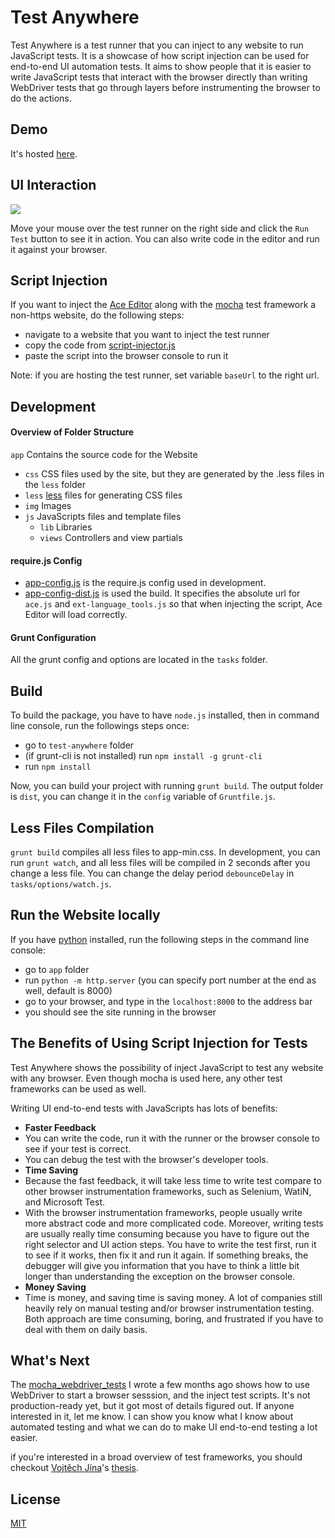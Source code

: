 # Test Anywhere

Test Anywhere is a test runner that you can inject to any website to run JavaScript tests. It is a showcase of how script injection can be used for end-to-end UI automation tests. It aims to show people that it is easier to write JavaScript tests that interact with the browser directly than writing WebDriver tests that go through layers before instrumenting the browser to do the actions.

## Demo

It's hosted [here](http://yguan.github.io/repos/test-anywhere/).

## UI Interaction

[![](http://yguan.github.io/img/projects/test-anywhere.png)](http://yguan.github.io/repos/test-anywhere/)

Move your mouse over the test runner on the right side and click the `Run Test` button to see it in action. You can also write code in the editor and run it against your browser.

## Script Injection

If you want to inject the [Ace Editor](http://ace.c9.io/) along with the [mocha](http://visionmedia.github.io/mocha/) test framework a non-https website, do the following steps:
* navigate to a website that you want to inject the test runner
* copy the code from [script-injector.js](https://github.com/yguan/test-anywhere/blob/master/app/js/script-injector.js)
* paste the script into the browser console to run it

Note: if you are hosting the test runner, set variable `baseUrl` to the right url.

## Development

#### Overview of Folder Structure

`app` Contains the source code for the Website
- `css` CSS files used by the site, but they are generated by the .less files in the `less` folder
- `less` [less](http://lesscss.org/) files for generating CSS files
- `img`  Images
- `js` JavaScripts files and template files
  - `lib` Libraries
  - `views` Controllers and view partials

#### require.js Config

* [app-config.js](https://github.com/yguan/test-anywhere/blob/master/app/js/app-config.js) is the require.js config used in development.
* [app-config-dist.js](https://github.com/yguan/test-anywhere/blob/master/app/js/app-config-dist.js) is used the build. It specifies the absolute url for `ace.js` and `ext-language_tools.js` so that when injecting the script, Ace Editor will load correctly.

#### Grunt Configuration

All the grunt config and options are located in the `tasks` folder.

## Build

To build the package, you have to have `node.js` installed, then in command line console, run the followings steps once:

- go to `test-anywhere` folder
- (if grunt-cli is not installed) run `npm install -g grunt-cli`
- run `npm install`

Now, you can build your project with running `grunt build`. The output folder is `dist`, you can change it in the `config` variable of `Gruntfile.js`.

## Less Files Compilation

`grunt build` compiles all less files to app-min.css. In development, you can run `grunt watch`, and all less files will be compiled in 2 seconds after you change a less file. You can change the delay period `debounceDelay` in `tasks/options/watch.js`.

## Run the Website locally

If you have [python](http://www.python.org/download/) installed, run the following steps in the command line console:

- go to `app` folder
- run `python -m http.server` (you can specify port number at the end as well, default is 8000)
- go to your browser, and type in the `localhost:8000` to the address bar
- you should see the site running in the browser

## The Benefits of Using Script Injection for Tests

Test Anywhere shows the possibility of inject JavaScript to test any website with any browser. Even though mocha is used here, any other test frameworks can be used as well.

Writing UI end-to-end tests with JavaScripts has lots of benefits:
* <b>Faster Feedback</b>
 * You can write the code, run it with the runner or the browser console to see if your test is correct.
 * You can debug the test with the browser's developer tools.
* <b>Time Saving</b>
 * Because the fast feedback, it will take less time to write test compare to other browser instrumentation frameworks, such as Selenium, WatiN, and Microsoft Test.
 * With the browser instrumentation frameworks, people usually write more abstract code and more complicated code. Moreover, writing tests are usually really time consuming because you have to figure out the right selector and UI action steps. You have to write the test first, run it to see if it works, then fix it and run it again. If something breaks, the debugger will give you information that you have to think a little bit longer than understanding the exception on the browser console.
* <b>Money Saving</b>
 * Time is money, and saving time is saving money. A lot of companies still heavily rely on manual testing and/or browser instrumentation testing. Both approach are time consuming, boring, and frustrated if you have to deal with them on daily basis.

## What's Next

The [mocha_webdriver_tests](https://github.com/yguan/mocha_webdriver_tests) I wrote a few months ago shows how to use WebDriver to start a browser sesssion, and the inject test scripts. It's not production-ready yet, but it got most of details figured out. If anyone interested in it, let me know. I can show you know what I know about automated testing and what we can do to make UI end-to-end testing a lot easier.

if you're interested in a broad overview of test frameworks, you should checkout [Vojtěch Jína](https://github.com/vojtajina)'s [thesis](https://github.com/karma-runner/karma/raw/master/thesis.pdf).

## License

[MIT](http://opensource.org/licenses/MIT)
